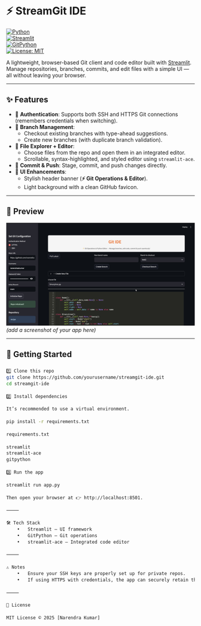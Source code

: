
# ⚡ StreamGit IDE  

[![Python](https://img.shields.io/badge/Python-3.9%2B-blue.svg?logo=python)](https://www.python.org/)  
[![Streamlit](https://img.shields.io/badge/Streamlit-%F0%9F%94%A5-red?logo=streamlit)](https://streamlit.io/)  
[![GitPython](https://img.shields.io/badge/GitPython-✔-green)](https://gitpython.readthedocs.io/en/stable/)  
[![License: MIT](https://img.shields.io/badge/License-MIT-yellow.svg)](LICENSE)  

A lightweight, browser-based Git client and code editor built with [Streamlit](https://streamlit.io/).  
Manage repositories, branches, commits, and edit files with a simple UI — all without leaving your browser.  

---

## ✨ Features  

- 🔑 **Authentication**: Supports both SSH and HTTPS Git connections (remembers credentials when switching).  
- 🌿 **Branch Management**:  
  - Checkout existing branches with type-ahead suggestions.  
  - Create new branches (with duplicate branch validation).  
- 📂 **File Explorer + Editor**:  
  - Choose files from the repo and open them in an integrated editor.  
  - Scrollable, syntax-highlighted, and styled editor using `streamlit-ace`.  
- 💾 **Commit & Push**: Stage, commit, and push changes directly.  
- 🎨 **UI Enhancements**:  
  - Stylish header banner (**⚡ Git Operations & Editor**).  
  - Light background with a clean GitHub favicon.  

---

## 📸 Preview  

![screenshot](sc.jpg)  
*(add a screenshot of your app here)*  

---

## 🚀 Getting Started  

###  
```bash
1️⃣ Clone this repo 
git clone https://github.com/yourusername/streamgit-ide.git
cd streamgit-ide

2️⃣ Install dependencies

It’s recommended to use a virtual environment.

pip install -r requirements.txt

requirements.txt

streamlit
streamlit-ace
gitpython

3️⃣ Run the app

streamlit run app.py

Then open your browser at 👉 http://localhost:8501.

⸻

🛠️ Tech Stack
	•	Streamlit – UI framework
	•	GitPython – Git operations
	•	streamlit-ace – Integrated code editor

⸻

⚠️ Notes
	•	Ensure your SSH keys are properly set up for private repos.
	•	If using HTTPS with credentials, the app can securely retain them when switching between SSH and HTTPS.

⸻

📜 License

MIT License © 2025 [Narendra Kumar]

